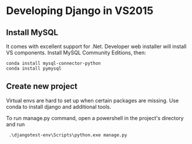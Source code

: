# Developing Django in VS2015

## Install MySQL

It comes with excellent support for .Net. Developer web installer will install VS components. Install MySQL Community Editions, then:

	conda install mysql-connector-python
	conda install pymysql

## Create new project

Virtual envs are hard to set up when certain packages are missing. Use conda to install django and additional tools.



To run manage.py command, open a powershell in the project's directory and run 

	 .\djangotest-env\Scripts\python.exe manage.py